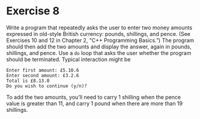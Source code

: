 # Exercise 8

Write a program that repeatedly asks the user to enter two money amounts expressed in old-style British currency: pounds, shillings, and pence. (See Exercises 10 and 12 in Chapter 2, “C++ Programming Basics.”) The program should then add the two amounts and display the answer, again in pounds, shillings, and pence. Use a `do` loop that asks the user whether the program should be terminated. Typical interaction might be

	Enter first amount: £5.10.6
	Enter second amount: £3.2.6
	Total is £8.13.0
	Do you wish to continue (y/n)?

To add the two amounts, you’ll need to carry 1 shilling when the pence value is greater than 11, and carry 1 pound when there are more than 19 shillings.